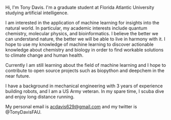 Hi, I'm Tony Davis. I'm a graduate student at Florida Atlantic University studying artificial intelligence. 

I am interested in the application of machine learning for insights into the natural world. In particular, my academic interests include quantum chemistry, molecular physics, and bioinformatics. I believe the better we can understand nature, the better we will be able to live in harmony with it. I hope to use my knowledge of machine learning to discover actionable knowledge about chemistry and biology in order to find workable solutions to climate change and human health. 

Currently I am still learning about the field of machine learning and I hope to contribute to open source projects such as biopython and deepchem in the near future.  

I have a background in mechanical engineering with 3 years of experience building robots, and I am a US Army veteran.  In my spare time, I scuba dive and enjoy long distance running. 

My personal email is acdavis629@gmail.com and my twitter is @TonyDavisFAU.

